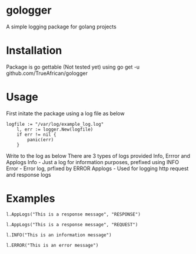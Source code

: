 # gologger
A simple logging package for golang projects

# Installation
Package is go gettable (Not tested yet) using go get -u github.com/TrueAfrican/gologger

# Usage

First initate the package using a log file as below
```
logfile := "/var/log/example_log.log"
	l, err := logger.New(logfile)
	if err != nil {
		panic(err)
	}
```
Write to the log as below
There are 3 types of logs provided Info, Errror and Applogs
Info - Just a log for information purposes, prefixed using INFO
Error - Error log, prfixed by ERROR
Applogs - Used for logging http request and response logs

# Examples
```
l.AppLogs("This is a response message", "RESPONSE")

l.AppLogs("This is a response message", "REQUEST")

l.INFO("This is an information message")

l.ERROR("This is an error message")
```
